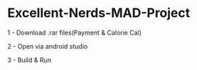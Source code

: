 # Excellent-Nerds-MAD-Project

1 - Download .rar files(Payment & Calorie Cal)

2 - Open via android studio

3 - Build & Run
